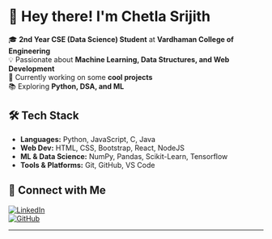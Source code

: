 # 👋 Hey there! I'm Chetla Srijith

🎓 **2nd Year CSE (Data Science) Student** at **Vardhaman College of Engineering**  
💡 Passionate about **Machine Learning, Data Structures, and Web Development**  
🚀 Currently working on some **cool projects**  
📚 Exploring **Python, DSA, and ML**  

## 🛠 Tech Stack  
- **Languages:** Python, JavaScript, C, Java 
- **Web Dev:** HTML, CSS, Bootstrap, React, NodeJS  
- **ML & Data Science:** NumPy, Pandas, Scikit-Learn, Tensorflow  
- **Tools & Platforms:** Git, GitHub, VS Code  

## 📌 Connect with Me  
[![LinkedIn](https://img.shields.io/badge/LinkedIn-%230A66C2.svg?&style=flat-square&logo=linkedin&logoColor=white)](https://www.linkedin.com/in/srijithchetla/)  
[![GitHub](https://img.shields.io/badge/GitHub-%23181717.svg?&style=flat-square&logo=github&logoColor=white)](https://github.com/chetlasrijith)  

---
